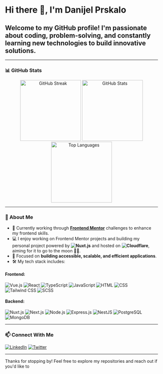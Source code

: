 # Hi there 👋, I'm **Danijel Prskalo**

## Welcome to my GitHub profile! I'm passionate about coding, problem-solving, and constantly learning new technologies to build innovative solutions.

---

### 📊 GitHub Stats

<div align="center">
  <picture>
    <source srcset="https://github-readme-streak-stats.herokuapp.com?user=danijel374&theme=chartreuse-dark&hide_border=true" media="(prefers-color-scheme: dark)">
    <source srcset="https://github-readme-streak-stats.herokuapp.com?user=danijel374&theme=vue" media="(prefers-color-scheme: light)">
    <img src="https://github-readme-streak-stats.herokuapp.com?user=danijel374&theme=default" alt="GitHub Streak" height="200">
  </picture>
    <picture>
    <source srcset="https://github-readme-stats.vercel.app/api?username=danijel374&show_icons=true&theme=chartreuse-dark&hide_border=true" media="(prefers-color-scheme: dark)">
    <source srcset="https://github-readme-stats.vercel.app/api?username=danijel374&show_icons=true&theme=vue" media="(prefers-color-scheme: light)">
    <img src="https://github-readme-stats.vercel.app/api?username=danijel374&show_icons=true&theme=default" alt="GitHub Stats" height="200">
  </picture>
</div>
<div align="center">
  <picture>
    <source srcset="https://github-readme-stats.vercel.app/api/top-langs/?username=danijel374&layout=compact&theme=chartreuse-dark&hide_border=true" media="(prefers-color-scheme: dark)">
    <source srcset="https://github-readme-stats.vercel.app/api/top-langs/?username=danijel374&layout=compact&theme=vue" media="(prefers-color-scheme: light)">
    <img src="https://github-readme-stats.vercel.app/api/top-langs/?username=danijel374&layout=compact&theme=default" alt="Top Languages" height="200">
  </picture>
</div>

---

### 🚀 About Me

- 🌱 Currently working through **[Frontend Mentor](https://www.frontendmentor.io/)** challenges to enhance my frontend skills.
- 💻 I enjoy working on Frontend Mentor projects and building my personal project powered by **![Nuxt.js](https://img.shields.io/badge/-Nuxt.js-00C58E?logo=nuxt.js&logoColor=white)** and hosted on **![Cloudflare](https://img.shields.io/badge/-Cloudflare-F38020?logo=cloudflare&logoColor=white)**, aiming for it to go to the moon 🚀🌝.
- 🎯 Focused on **building accessible, scalable, and efficient applications**.
- 🛠️ My tech stack includes:

#### Frontend:

![Vue.js](https://img.shields.io/badge/-Vue.js-4FC08D?logo=vue.js&logoColor=white)
![React](https://img.shields.io/badge/-React-61DAFB?logo=react&logoColor=white)
![TypeScript](https://img.shields.io/badge/-TypeScript-3178C6?logo=typescript&logoColor=white)
![JavaScript](https://img.shields.io/badge/-JavaScript-F7DF1E?logo=javascript&logoColor=black)
![HTML](https://img.shields.io/badge/-HTML-E34F26?logo=html5&logoColor=white)
![CSS](https://img.shields.io/badge/-CSS-1572B6?logo=css3&logoColor=white)
![Tailwind CSS](https://img.shields.io/badge/-TailwindCSS-06B6D4?logo=tailwindcss&logoColor=white)
![SCSS](https://img.shields.io/badge/-SCSS-CC6699?logo=sass&logoColor=white)

#### Backend:

![Nuxt.js](https://img.shields.io/badge/-Nuxt.js-00C58E?logo=nuxt.js&logoColor=white)
![Next.js](https://img.shields.io/badge/-Next.js-000000?logo=next.js&logoColor=white)
![Node.js](https://img.shields.io/badge/-Node.js-339933?logo=node.js&logoColor=white)
![Express.js](https://img.shields.io/badge/-Express.js-000000?logo=express&logoColor=white)
![NestJS](https://img.shields.io/badge/-NestJS-E0234E?logo=nestjs&logoColor=white)
![PostgreSQL](https://img.shields.io/badge/-PostgreSQL-336791?logo=postgresql&logoColor=white)
![MongoDB](https://img.shields.io/badge/-MongoDB-47A248?logo=mongodb&logoColor=white)

---

### 📫 Connect With Me

[![LinkedIn](https://img.shields.io/badge/-LinkedIn-0A66C2?logo=linkedin&logoColor=white)](https://www.linkedin.com/in/danijel-prskalo/)
[![Twitter](https://img.shields.io/badge/-Twitter-1DA1F2?logo=twitter&logoColor=white)](https://x.com/DanijelPrskalo)

---

Thanks for stopping by! Feel free to explore my repositories and reach out if you'd like to
